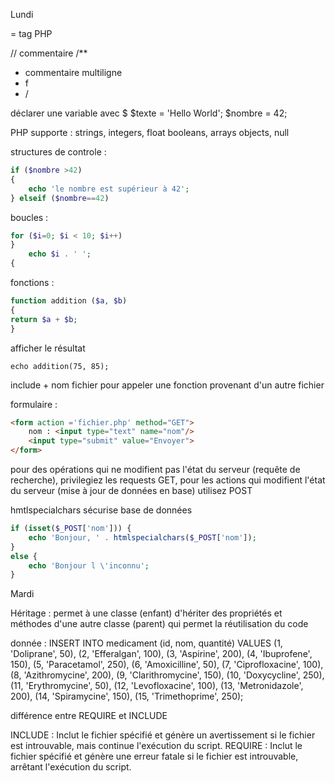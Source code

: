 Lundi

<?php fjfff ?> = tag PHP
// commentaire 
/**
* commentaire multiligne
* f
* /

déclarer une variable avec $
$texte = 'Hello World';
$nombre = 42;

PHP supporte : strings, integers, float
booleans, arrays objects, null

structures de controle : 
````php
if ($nombre >42)
{
    echo 'le nombre est supérieur à 42';
} elseif ($nombre==42)

````
boucles :
```php 
for ($i=0; $i < 10; $i++) 
}
    echo $i . ' ';
{
````
fonctions : 

````Php
function addition ($a, $b)
{
return $a + $b;
}
````
afficher le résultat
````
echo addition(75, 85);
````
include + nom fichier pour appeler une fonction provenant d'un autre fichier

formulaire : 
`````html
<form action ='fichier.php' method="GET">
    nom : <input type="text" name="nom"/>
    <input type="submit" value="Envoyer">
</form>
``````
pour des opérations qui ne modifient pas l'état du serveur
(requête de recherche), privilegiez les requests GET,
pour les actions qui modifient l'état du serveur
(mise à jour de données en base) utilisez POST

hmtlspecialchars sécurise base de données

````php
if (isset($_POST['nom'])) {
    echo 'Bonjour, ' . htmlspecialchars($_POST['nom']);
}
else {
    echo 'Bonjour l \'inconnu';
}
````
Mardi

Héritage : permet à une classe (enfant) d'hériter des propriétés
et méthodes d'une autre classe (parent) 
qui permet la réutilisation du code 

donnée : INSERT INTO medicament (id, nom, quantité) VALUES (1, 'Doliprane', 50), (2, 'Efferalgan', 100), (3, 'Aspirine', 200), (4, 'Ibuprofene', 150), (5, 'Paracetamol', 250), (6, 'Amoxicilline', 50), (7, 'Ciprofloxacine', 100), (8, 'Azithromycine', 200), (9, 'Clarithromycine', 150), (10, 'Doxycycline', 250), (11, 'Erythromycine', 50), (12, 'Levofloxacine', 100), (13, 'Metronidazole', 200), (14, 'Spiramycine', 150), (15, 'Trimethoprime', 250);

différence entre REQUIRE et INCLUDE

INCLUDE : Inclut le fichier spécifié et génère un avertissement si le fichier est introuvable, mais continue l'exécution du script.
REQUIRE : Inclut le fichier spécifié et génère une erreur fatale si le fichier est introuvable, arrêtant l'exécution du script.